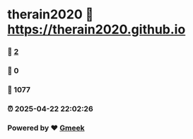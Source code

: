 # therain2020 :link: https://therain2020.github.io 
### :page_facing_up: [2](https://therain2020.github.io/tag.html) 
### :speech_balloon: 0 
### :hibiscus: 1077 
### :alarm_clock: 2025-04-22 22:02:26 
### Powered by :heart: [Gmeek](https://github.com/Meekdai/Gmeek)
